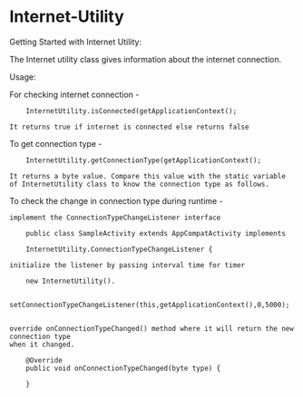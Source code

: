 # Internet-Utility

 Getting Started with Internet Utility: 

 The Internet utility class gives information about the internet connection. 

Usage:

For checking internet connection -
		
		InternetUtility.isConnected(getApplicationContext();

	It returns true if internet is connected else returns false




To get connection type -

		InternetUtility.getConnectionType(getApplicationContext();

	It returns a byte value. Compare this value with the static variable of InternetUtility class to know the connection type as follows.

To check the change in connection type during runtime - 

	implement the ConnectionTypeChangeListener interface

		public class SampleActivity extends AppCompatActivity implements

		InternetUtility.ConnectionTypeChangeListener {

	initialize the listener by passing interval time for timer

		new InternetUtility().

		setConnectionTypeChangeListener(this,getApplicationContext(),0,5000);


	override onConnectionTypeChanged() method where it will return the new connection type
	when it changed.

		@Override
		public void onConnectionTypeChanged(byte type) { 

		}

